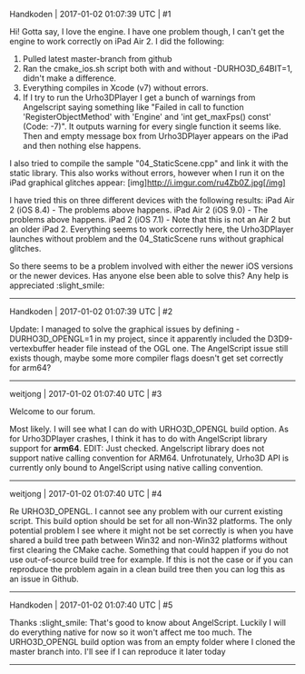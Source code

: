 Handkoden | 2017-01-02 01:07:39 UTC | #1

Hi! Gotta say, I love the engine. I have one problem though, I can't get the engine to work correctly on iPad Air 2.
I did the following:
1. Pulled latest master-branch from github
2. Ran the cmake_ios.sh script both with and without -DURHO3D_64BIT=1, didn't make a difference.
3. Everything compiles in Xcode (v7) without errors.
4. If I try to run the Urho3DPlayer I get a bunch of warnings from Angelscript saying something like "Failed in call to function 'RegisterObjectMethod' with 'Engine' and 'int get_maxFps() const' (Code: -7)". It outputs warning for every single function it seems like. Then and empty message box from Urho3DPlayer appears on the iPad and then nothing else happens.

I also tried to compile the sample "04_StaticScene.cpp" and link it with the static library. This also works without errors, however when I run it on the iPad graphical glitches appear:
[img]http://i.imgur.com/ru4Zb0Z.jpg[/img]

I have tried this on three different devices with the following results:
iPad Air 2 (iOS 8.4) - The problems above happens.
iPad Air 2 (iOS 9.0) - The problems above happens.
iPad 2 (iOS 7.1) - Note that this is not an Air 2 but an older iPad 2. Everything seems to work correctly here, the Urho3DPlayer launches without problem and the 04_StaticScene runs without graphical glitches.

So there seems to be a problem involved with either the newer iOS versions or the newer devices. Has anyone else been able to solve this? Any help is appreciated :slight_smile:

-------------------------

Handkoden | 2017-01-02 01:07:39 UTC | #2

Update: I managed to solve the graphical issues by defining -DURHO3D_OPENGL=1 in my project, since it apparently included the D3D9-vertexbuffer header file instead of the OGL one.
The AngelScript issue still exists though, maybe some more compiler flags doesn't get set correctly for arm64?

-------------------------

weitjong | 2017-01-02 01:07:40 UTC | #3

Welcome to our forum.

Most likely. I will see what I can do with URHO3D_OPENGL build option. As for Urho3DPlayer crashes, I think it has to do with AngelScript library support for __arm64__. EDIT: Just checked. Angelscript library does not support native calling convention for ARM64. Unfrotunately, Urho3D API is currently only bound to AngelScript using native calling convention.

-------------------------

weitjong | 2017-01-02 01:07:40 UTC | #4

Re URHO3D_OPENGL. I cannot see any problem with our current existing script. This build option should be set for all non-Win32 platforms. The only potential problem I see where it might not be set correctly is when you have shared a build tree path between Win32 and non-Win32 platforms without first clearing the CMake cache. Something that could happen if you do not use out-of-source build tree for example. If this is not the case or if you can reproduce the problem again in a clean build tree then you can log this as an issue in Github.

-------------------------

Handkoden | 2017-01-02 01:07:40 UTC | #5

Thanks :slight_smile:
That's good to know about AngelScript. Luckily I will do everything native for now so it won't affect me too much.
The URHO3D_OPENGL build option was from an empty folder where I cloned the master branch into. I'll see if I can reproduce it later today

-------------------------

